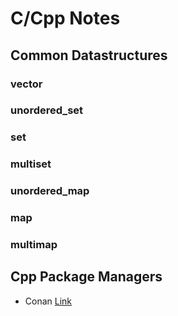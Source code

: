 # C/Cpp Notes

## Common Datastructures

### vector

### unordered_set

### set

### multiset

### unordered_map

### map

### multimap

## Cpp Package Managers

- Conan [Link](https://conan.io/)
